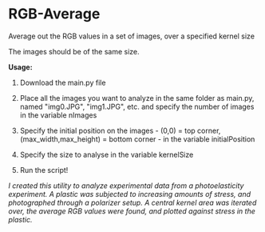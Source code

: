 # RGB-Average

Average out the RGB values in a set of images, over a specified kernel size

The images should be of the same size.



**Usage:**

1. Download the main.py file

2. Place all the images you want to analyze in the same folder as main.py, named "img0.JPG", "img1.JPG", etc. and specify the number of images in the variable nImages

3. Specify the initial position on the images - (0,0) = top corner, (max_width,max_height) = bottom corner - in the variable initialPosition

4. Specify the size to analyse in the variable kernelSize

5. Run the script!

*I created this utility to analyze experimental data from a photoelasticity experiment. A plastic was subjected to increasing amounts of stress, and photographed through a polarizer setup. A central kernel area was iterated over, the average RGB values were found, and plotted against stress in the plastic.*
